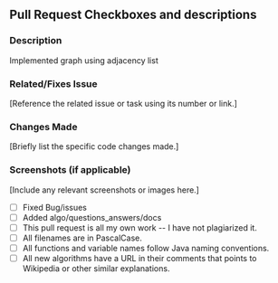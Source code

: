 <!-- For completed items, change [ ] to [x] -->
## Pull Request Checkboxes and descriptions

### Description
Implemented graph using adjacency list

### Related/Fixes Issue
[Reference the related issue or task using its number or link.]

### Changes Made
[Briefly list the specific code changes made.]

### Screenshots (if applicable)
[Include any relevant screenshots or images here.]

- [ ] Fixed Bug/issues
- [ ] Added algo/questions_answers/docs
- [ ] This pull request is all my own work -- I have not plagiarized it.
- [ ] All filenames are in PascalCase.
- [ ] All functions and variable names follow Java naming conventions.
- [ ] All new algorithms have a URL in their comments that points to Wikipedia or other similar explanations.
